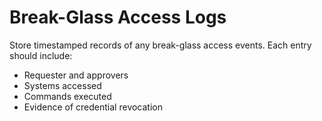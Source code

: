 # Break-Glass Access Logs

Store timestamped records of any break-glass access events. Each entry should include:

- Requester and approvers
- Systems accessed
- Commands executed
- Evidence of credential revocation
